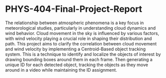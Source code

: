 # PHYS-404-Final-Project-Report

The relationship between atmospheric phenomena is a key focus in meteorological studies, particularly in understanding cloud dynamics and wind behavior. Cloud movement in the sky is influenced by various factors, with wind velocity playing a crucial role in shaping their distribution and path. This project aims to clarify the correlation between cloud movement and wind velocity by implementing a Centroid-Based object tracking system. This is a technique to identify and localize the objects of interest by drawing bounding boxes around them in each frame. Then generating a unique ID for each detected object, tracking the objects as they move around in a video while maintaining the ID assignment.
